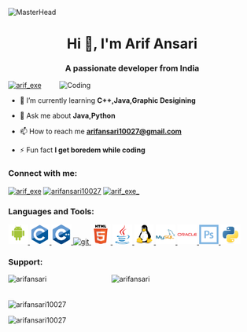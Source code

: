 ![MasterHead](https://github.com/arifansari10027/arifansari10027/blob/main/Untitled%20(1000%20%C3%97%20312%20px).jpg)
<h1 align="center">Hi 👋, I'm Arif Ansari</h1>
<h3 align="center">A passionate developer from India</h3>
<img align="right" alt="Coding" width="400" src="https://camo.githubusercontent.com/cae12fddd9d6982901d82580bdf321d81fb299141098ca1c2d4891870827bf17/68747470733a2f2f6d69726f2e6d656469756d2e636f6d2f6d61782f313336302f302a37513379765349765f7430696f4a2d5a2e676966">

<p align="left"> <a href="https://twitter.com/arif_exe" target="blank"><img src="https://img.shields.io/twitter/follow/arif_exe?logo=twitter&style=for-the-badge" alt="arif_exe" /></a> </p>

- 🌱 I’m currently learning **C++,Java,Graphic Desigining**

- 💬 Ask me about **Java,Python**

- 📫 How to reach me **arifansari10027@gmail.com**

- ⚡ Fun fact **I get boredem while coding**

<h3 align="left">Connect with me:</h3>
<p align="left">
<a href="https://twitter.com/arif_exe" target="blank"><img align="center" src="https://raw.githubusercontent.com/rahuldkjain/github-profile-readme-generator/master/src/images/icons/Social/twitter.svg" alt="arif_exe" height="30" width="40" /></a>
<a href="https://linkedin.com/in/arifansar27" target="blank"><img align="center" src="https://raw.githubusercontent.com/rahuldkjain/github-profile-readme-generator/master/src/images/icons/Social/linked-in-alt.svg" alt="arifansari10027" height="30" width="40" /></a>
<a href="https://instagram.com/arif_exe_" target="blank"><img align="center" src="https://raw.githubusercontent.com/rahuldkjain/github-profile-readme-generator/master/src/images/icons/Social/instagram.svg" alt="arif_exe_" height="30" width="40" /></a>
</p>

<h3 align="left">Languages and Tools:</h3>
<p align="left"> <a href="https://developer.android.com" target="_blank" rel="noreferrer"> <img src="https://raw.githubusercontent.com/devicons/devicon/master/icons/android/android-original-wordmark.svg" alt="android" width="40" height="40"/> </a> <a href="https://www.cprogramming.com/" target="_blank" rel="noreferrer"> <img src="https://raw.githubusercontent.com/devicons/devicon/master/icons/c/c-original.svg" alt="c" width="40" height="40"/> </a> <a href="https://www.w3schools.com/cpp/" target="_blank" rel="noreferrer"> <img src="https://raw.githubusercontent.com/devicons/devicon/master/icons/cplusplus/cplusplus-original.svg" alt="cplusplus" width="40" height="40"/> </a> <a href="https://git-scm.com/" target="_blank" rel="noreferrer"> <img src="https://www.vectorlogo.zone/logos/git-scm/git-scm-icon.svg" alt="git" width="40" height="40"/> </a> <a href="https://www.w3.org/html/" target="_blank" rel="noreferrer"> <img src="https://raw.githubusercontent.com/devicons/devicon/master/icons/html5/html5-original-wordmark.svg" alt="html5" width="40" height="40"/> </a> <a href="https://www.java.com" target="_blank" rel="noreferrer"> <img src="https://raw.githubusercontent.com/devicons/devicon/master/icons/java/java-original.svg" alt="java" width="40" height="40"/> </a> <a href="https://www.linux.org/" target="_blank" rel="noreferrer"> <img src="https://raw.githubusercontent.com/devicons/devicon/master/icons/linux/linux-original.svg" alt="linux" width="40" height="40"/> </a> <a href="https://www.mysql.com/" target="_blank" rel="noreferrer"> <img src="https://raw.githubusercontent.com/devicons/devicon/master/icons/mysql/mysql-original-wordmark.svg" alt="mysql" width="40" height="40"/> </a> <a href="https://www.oracle.com/" target="_blank" rel="noreferrer"> <img src="https://raw.githubusercontent.com/devicons/devicon/master/icons/oracle/oracle-original.svg" alt="oracle" width="40" height="40"/> </a> <a href="https://www.photoshop.com/en" target="_blank" rel="noreferrer"> <img src="https://raw.githubusercontent.com/devicons/devicon/master/icons/photoshop/photoshop-line.svg" alt="photoshop" width="40" height="40"/> </a> <a href="https://www.python.org" target="_blank" rel="noreferrer"> <img src="https://raw.githubusercontent.com/devicons/devicon/master/icons/python/python-original.svg" alt="python" width="40" height="40"/> </a> </p>

<h3 align="left">Support:</h3>
<p><a href="https://www.buymeacoffee.com/arifansari"> <img align="left" src="https://cdn.buymeacoffee.com/buttons/v2/default-yellow.png" height="50" width="210" alt="arifansari" /></a><a href="https://ko-fi.com/arifansari"> <img align="left" src="https://cdn.ko-fi.com/cdn/kofi3.png?v=3" height="50" width="210" alt="arifansari" /></a></p><br><br>

<p><img align="center" src="https://github-readme-stats.vercel.app/api/top-langs?username=arifansari10027&show_icons=true&locale=en&layout=compact" alt="arifansari10027" /></p>

<p><img align="center" src="https://github-readme-streak-stats.herokuapp.com/?user=arifansari10027&" alt="arifansari10027" /></p>
